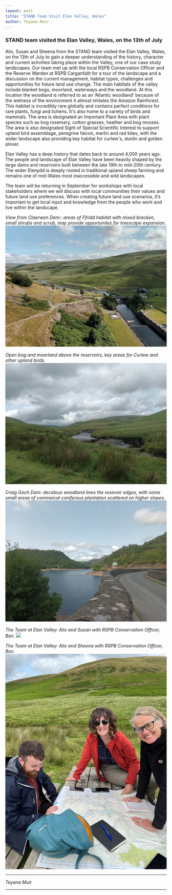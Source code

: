 ```yaml
---
layout: post
title: "STAND Team Visit Elan Valley, Wales"
author: Teyana Muir
---
```


### STAND team visited the Elan Valley, Wales, on the 13th of July

Alix, Susan and Sheena from the STAND team visited the Elan Valley, Wales, on the 13th of July to gain a 
deeper understanding of the history, character and current activities taking place within the Valley, one 
of our case study landscapes. Our team met up with the local RSPB Conservation Officer and the Reserve 
Warden at RSPB Carganfallt for a tour of the landscape and a discussion on the current management, 
habitat types, challenges and opportunities for future land use change. The main habitats of the valley 
include blanket bogs, moorland, waterways and the woodland. At this location the woodland is referred 
to as an ‘Atlantic woodland’ because of the wetness of the environment it almost imitates the Amazon 
Rainforest. This habitat is incredibly rare globally and contains perfect conditions for rare plants, 
fungi and lichens. It's also home to a variety of birds and mammals.
The area is designated an Important Plant Area with plant species such as bog rosemary, 
cotton grasses, heather and bog mosses. The area is also designated Sight of Special Scientific Interest to 
support upland bird assemblage, peregrine falcon, merlin and red kites, with the wider landscape also 
providing key habitat for curlew's, dunlin and golden plover.

Elan Valley has a deep history that dates back to around 4,000 years ago. The people and landscape of 
Elan Valley have been heavily shaped by the large dams and reservoirs built between the late 19th to 
mid-20th century. The wider Elenydd is deeply rooted in traditional upland sheep farming and remains 
one of mid-Wales most inaccessible and wild landscapes. 

The team will be returning in September for workshops with local stakeholders where we will discuss
with local communities their values and future land use preferences. When creating future land use 
scenarios, it’s important to get local input and knowledge from the people who work and live within the 
landscape.

<i>View from Claerwen Dam:: areas of Ffridd habitat with mixed bracken, small shrubs and scrub, may provide opportunites for treescape expansion.<i>
<img src="/assets/img/Dam.jpg">

<i>Open bog and moorland above the reservoirs, key areas for Curlew and other upland birds.<i>
<img src="/assets/img/Landscape.jpg">

<i>Craig Goch Dam: decidous woodland lines the resevoir edges, with some small areas of commeical coniferous plantation scattered on higher slopes.<i>
<img src="/assets/img/Landscape2.jpg">

<i>The Team at Elan Valley: Alix and Susan with RSPB Conservation Officer, Ben.<i>
<img src="/assets/img/TheTeamElanValley.jpg">

<i>The Team at Elan Valley: Alix and Sheena with RSPB Conservation Officer, Ben.<i>
<img src="/assets/img/TheTeamElanValley2.jpg">

***
Teyana Muir
***
